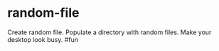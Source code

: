 # random-file
Create random file.  Populate a directory with random files. Make your desktop look busy. #fun
